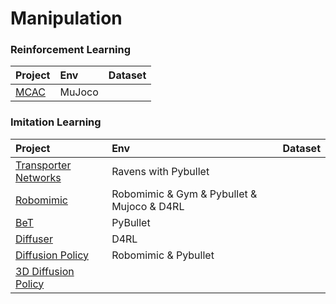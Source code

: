 # Manipulation

### Reinforcement Learning

| Project                                       | Env    | Dataset |
| :-------------------------------------------- | :----- | :------ |
| [MCAC](https://sites.google.com/view/mcac-rl) | MuJoco |         |





### Imitation Learning

| Project                                                      | Env                                        | Dataset |
| :----------------------------------------------------------- | :----------------------------------------- | :------ |
| [Transporter Networks](https://transporternets.github.io)    | Ravens with Pybullet                       |         |
| [Robomimic](https://robomimic.github.io/)                    | Robomimic & Gym & Pybullet & Mujoco & D4RL |         |
| [BeT](https://github.com/whaleRobot/Robot-Learning/blob/master/codes/manipulation/BeT.md) | PyBullet                                   |         |
| [Diffuser](https://diffusion-planning.github.io)             | D4RL                                       |         |
| [Diffusion Policy](https://diffusion-policy.cs.columbia.edu/) | Robomimic & Pybullet                       |         |
| [3D Diffusion Policy](https://3d-diffusion-policy.github.io/) |                                            |         |

